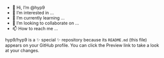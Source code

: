 - 👋 Hi, I’m @hyp9
- 👀 I’m interested in ...
- 🌱 I’m currently learning ...
- 💞️ I’m looking to collaborate on ...
- 📫 How to reach me ...


hyp9/hyp9 is a ✨ special ✨ repository because its `README.md` (this file) appears on your GitHub profile.
You can click the Preview link to take a look at your changes.

